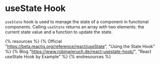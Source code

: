 # useState Hook

`useState` hook is used to manage the state of a component in functional components. Calling `useState` returns an array with two elements: the current state value and a function to update the state.

{% resources %}
  {% Official "https://beta.reactjs.org/reference/react/useState", "Using the State Hook" %}
  {% Blog "https://www.robinwieruch.de/react-usestate-hook/", "React useState Hook by Example" %}
{% endresources %}
